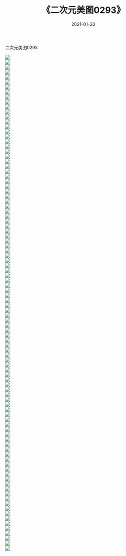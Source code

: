 ﻿---
layout: post
title:  《二次元美图0293》
date:   2021-01-30
img: http://imgx.orgx.ga/二次元/2021/二次元美图0293/000.jpg
categories: [美女, 清纯, 唯美]
---

二次元美图0293

 ![](http://imgx.orgx.ga/二次元/2021/二次元美图0293/001.jpg) <br>![](http://imgx.orgx.ga/二次元/2021/二次元美图0293/002.jpg) <br>![](http://imgx.orgx.ga/二次元/2021/二次元美图0293/003.jpg) <br>![](http://imgx.orgx.ga/二次元/2021/二次元美图0293/004.jpg) <br>![](http://imgx.orgx.ga/二次元/2021/二次元美图0293/005.jpg) <br>![](http://imgx.orgx.ga/二次元/2021/二次元美图0293/006.jpg) <br>![](http://imgx.orgx.ga/二次元/2021/二次元美图0293/007.jpg) <br>![](http://imgx.orgx.ga/二次元/2021/二次元美图0293/008.jpg) <br>![](http://imgx.orgx.ga/二次元/2021/二次元美图0293/009.jpg) <br>![](http://imgx.orgx.ga/二次元/2021/二次元美图0293/010.jpg) <br>![](http://imgx.orgx.ga/二次元/2021/二次元美图0293/011.jpg) <br>![](http://imgx.orgx.ga/二次元/2021/二次元美图0293/012.jpg) <br>![](http://imgx.orgx.ga/二次元/2021/二次元美图0293/013.jpg) <br>![](http://imgx.orgx.ga/二次元/2021/二次元美图0293/014.jpg) <br>![](http://imgx.orgx.ga/二次元/2021/二次元美图0293/015.jpg) <br>![](http://imgx.orgx.ga/二次元/2021/二次元美图0293/016.jpg) <br>![](http://imgx.orgx.ga/二次元/2021/二次元美图0293/017.jpg) <br>![](http://imgx.orgx.ga/二次元/2021/二次元美图0293/018.jpg) <br>![](http://imgx.orgx.ga/二次元/2021/二次元美图0293/019.jpg) <br>![](http://imgx.orgx.ga/二次元/2021/二次元美图0293/020.jpg) <br>![](http://imgx.orgx.ga/二次元/2021/二次元美图0293/021.jpg) <br>![](http://imgx.orgx.ga/二次元/2021/二次元美图0293/022.jpg) <br>![](http://imgx.orgx.ga/二次元/2021/二次元美图0293/023.jpg) <br>![](http://imgx.orgx.ga/二次元/2021/二次元美图0293/024.jpg) <br>![](http://imgx.orgx.ga/二次元/2021/二次元美图0293/025.jpg) <br>![](http://imgx.orgx.ga/二次元/2021/二次元美图0293/026.jpg) <br>![](http://imgx.orgx.ga/二次元/2021/二次元美图0293/027.jpg) <br>![](http://imgx.orgx.ga/二次元/2021/二次元美图0293/028.jpg) <br>![](http://imgx.orgx.ga/二次元/2021/二次元美图0293/029.jpg) <br>![](http://imgx.orgx.ga/二次元/2021/二次元美图0293/030.jpg) <br>![](http://imgx.orgx.ga/二次元/2021/二次元美图0293/031.jpg) <br>![](http://imgx.orgx.ga/二次元/2021/二次元美图0293/032.jpg) <br>![](http://imgx.orgx.ga/二次元/2021/二次元美图0293/033.jpg) <br>![](http://imgx.orgx.ga/二次元/2021/二次元美图0293/034.jpg) <br>![](http://imgx.orgx.ga/二次元/2021/二次元美图0293/035.jpg) <br>![](http://imgx.orgx.ga/二次元/2021/二次元美图0293/036.jpg) <br>![](http://imgx.orgx.ga/二次元/2021/二次元美图0293/037.jpg) <br>![](http://imgx.orgx.ga/二次元/2021/二次元美图0293/038.jpg) <br>![](http://imgx.orgx.ga/二次元/2021/二次元美图0293/039.jpg) <br>![](http://imgx.orgx.ga/二次元/2021/二次元美图0293/040.jpg) <br>![](http://imgx.orgx.ga/二次元/2021/二次元美图0293/041.jpg) <br>![](http://imgx.orgx.ga/二次元/2021/二次元美图0293/042.jpg) <br>![](http://imgx.orgx.ga/二次元/2021/二次元美图0293/043.jpg) <br>![](http://imgx.orgx.ga/二次元/2021/二次元美图0293/044.jpg) <br>![](http://imgx.orgx.ga/二次元/2021/二次元美图0293/045.jpg) <br>![](http://imgx.orgx.ga/二次元/2021/二次元美图0293/046.jpg) <br>![](http://imgx.orgx.ga/二次元/2021/二次元美图0293/047.jpg) <br>![](http://imgx.orgx.ga/二次元/2021/二次元美图0293/048.jpg) <br>![](http://imgx.orgx.ga/二次元/2021/二次元美图0293/049.jpg) <br>![](http://imgx.orgx.ga/二次元/2021/二次元美图0293/050.jpg) <br>![](http://imgx.orgx.ga/二次元/2021/二次元美图0293/051.jpg) <br>![](http://imgx.orgx.ga/二次元/2021/二次元美图0293/052.jpg) <br>![](http://imgx.orgx.ga/二次元/2021/二次元美图0293/053.jpg) <br>![](http://imgx.orgx.ga/二次元/2021/二次元美图0293/054.jpg) <br>![](http://imgx.orgx.ga/二次元/2021/二次元美图0293/055.jpg) <br>![](http://imgx.orgx.ga/二次元/2021/二次元美图0293/056.jpg) <br>![](http://imgx.orgx.ga/二次元/2021/二次元美图0293/057.jpg) <br>![](http://imgx.orgx.ga/二次元/2021/二次元美图0293/058.jpg) <br>![](http://imgx.orgx.ga/二次元/2021/二次元美图0293/059.jpg) <br>![](http://imgx.orgx.ga/二次元/2021/二次元美图0293/060.jpg) <br>![](http://imgx.orgx.ga/二次元/2021/二次元美图0293/061.jpg) <br>![](http://imgx.orgx.ga/二次元/2021/二次元美图0293/062.jpg) <br>![](http://imgx.orgx.ga/二次元/2021/二次元美图0293/063.jpg) <br>![](http://imgx.orgx.ga/二次元/2021/二次元美图0293/064.jpg) <br>![](http://imgx.orgx.ga/二次元/2021/二次元美图0293/065.jpg) <br>![](http://imgx.orgx.ga/二次元/2021/二次元美图0293/066.jpg) <br>![](http://imgx.orgx.ga/二次元/2021/二次元美图0293/067.jpg) <br>![](http://imgx.orgx.ga/二次元/2021/二次元美图0293/068.jpg) <br>![](http://imgx.orgx.ga/二次元/2021/二次元美图0293/069.jpg) <br>![](http://imgx.orgx.ga/二次元/2021/二次元美图0293/070.jpg) <br>![](http://imgx.orgx.ga/二次元/2021/二次元美图0293/071.jpg) <br>![](http://imgx.orgx.ga/二次元/2021/二次元美图0293/072.jpg) <br>![](http://imgx.orgx.ga/二次元/2021/二次元美图0293/073.jpg) <br>![](http://imgx.orgx.ga/二次元/2021/二次元美图0293/074.jpg) <br>![](http://imgx.orgx.ga/二次元/2021/二次元美图0293/075.jpg) <br>![](http://imgx.orgx.ga/二次元/2021/二次元美图0293/076.jpg) <br>![](http://imgx.orgx.ga/二次元/2021/二次元美图0293/077.jpg) <br>![](http://imgx.orgx.ga/二次元/2021/二次元美图0293/078.jpg) <br>![](http://imgx.orgx.ga/二次元/2021/二次元美图0293/079.jpg) <br>![](http://imgx.orgx.ga/二次元/2021/二次元美图0293/080.jpg) <br>![](http://imgx.orgx.ga/二次元/2021/二次元美图0293/081.jpg) <br>![](http://imgx.orgx.ga/二次元/2021/二次元美图0293/082.jpg) <br>![](http://imgx.orgx.ga/二次元/2021/二次元美图0293/083.jpg) <br>![](http://imgx.orgx.ga/二次元/2021/二次元美图0293/084.jpg) <br>![](http://imgx.orgx.ga/二次元/2021/二次元美图0293/085.jpg) <br>![](http://imgx.orgx.ga/二次元/2021/二次元美图0293/086.jpg) <br>![](http://imgx.orgx.ga/二次元/2021/二次元美图0293/087.jpg) <br>![](http://imgx.orgx.ga/二次元/2021/二次元美图0293/088.jpg) <br>![](http://imgx.orgx.ga/二次元/2021/二次元美图0293/089.jpg) <br>![](http://imgx.orgx.ga/二次元/2021/二次元美图0293/090.jpg) <br>![](http://imgx.orgx.ga/二次元/2021/二次元美图0293/091.jpg) <br>![](http://imgx.orgx.ga/二次元/2021/二次元美图0293/092.jpg) <br>![](http://imgx.orgx.ga/二次元/2021/二次元美图0293/093.jpg) <br>![](http://imgx.orgx.ga/二次元/2021/二次元美图0293/094.jpg) <br>![](http://imgx.orgx.ga/二次元/2021/二次元美图0293/095.jpg) <br>![](http://imgx.orgx.ga/二次元/2021/二次元美图0293/096.jpg) <br>![](http://imgx.orgx.ga/二次元/2021/二次元美图0293/097.jpg) <br>![](http://imgx.orgx.ga/二次元/2021/二次元美图0293/098.jpg) <br>![](http://imgx.orgx.ga/二次元/2021/二次元美图0293/099.jpg) <br>![](http://imgx.orgx.ga/二次元/2021/二次元美图0293/100.jpg) <br>
